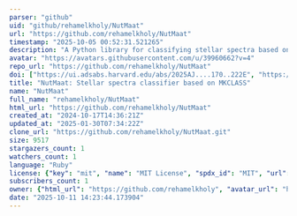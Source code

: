 ```yaml
---
parser: "github"
uid: "github/rehamelkholy/NutMaat"
url: "https://github.com/rehamelkholy/NutMaat"
timestamp: "2025-10-05 00:52:31.521265"
description: "A Python library for classifying stellar spectra based on the MKCLASS package"
avatar: "https://avatars.githubusercontent.com/u/39960662?v=4"
repo_url: "https://github.com/rehamelkholy/NutMaat"
doi: ["https://ui.adsabs.harvard.edu/abs/2025AJ....170..222E", "https://ui.adsabs.harvard.edu/abs/2025ascl.soft09008E/abstract"]
title: "NutMaat: Stellar spectra classifier based on MKCLASS"
name: "NutMaat"
full_name: "rehamelkholy/NutMaat"
html_url: "https://github.com/rehamelkholy/NutMaat"
created_at: "2024-10-17T14:36:21Z"
updated_at: "2025-01-30T07:34:22Z"
clone_url: "https://github.com/rehamelkholy/NutMaat.git"
size: 9517
stargazers_count: 1
watchers_count: 1
language: "Ruby"
license: {"key": "mit", "name": "MIT License", "spdx_id": "MIT", "url": "https://api.github.com/licenses/mit", "node_id": "MDc6TGljZW5zZTEz"}
subscribers_count: 1
owner: {"html_url": "https://github.com/rehamelkholy", "avatar_url": "https://avatars.githubusercontent.com/u/39960662?v=4", "login": "rehamelkholy", "type": "User"}
date: "2025-10-11 14:23:44.173904"
---
```

